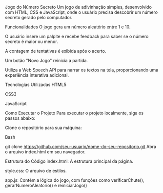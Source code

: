 Jogo do Número Secreto
Um jogo de adivinhação simples, desenvolvido com HTML, CSS e JavaScript, onde o usuário precisa descobrir um número secreto gerado pelo computador.

Funcionalidades
O jogo gera um número aleatório entre 1 e 10.

O usuário insere um palpite e recebe feedback para saber se o número secreto é maior ou menor.

A contagem de tentativas é exibida após o acerto.

Um botão "Novo Jogo" reinicia a partida.

Utiliza a Web Speech API para narrar os textos na tela, proporcionando uma experiência interativa adicional.

Tecnologias Utilizadas
HTML5

CSS3

JavaScript

Como Executar o Projeto
Para executar o projeto localmente, siga os passos abaixo:

Clone o repositório para sua máquina:

Bash

git clone https://github.com/seu-usuario/nome-do-seu-repositorio.git
Abra o arquivo index.html em seu navegador.

Estrutura do Código
index.html: A estrutura principal da página.

style.css: O arquivo de estilos.

app.js: Contém a lógica do jogo, com funções como verificarChute(), gerarNumeroAleatorio() e reiniciarJogo()
